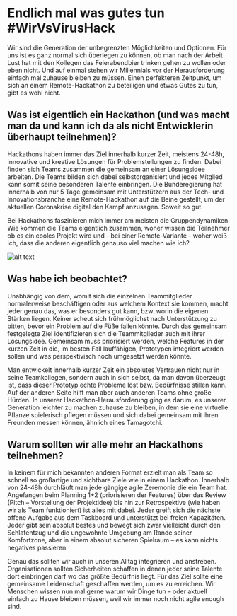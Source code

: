 # Endlich mal was gutes tun #WirVsVirusHack

Wir sind die Generation der unbegrenzten Möglichkeiten und Optionen. Für uns ist es ganz normal sich überlegen zu können, ob man nach der Arbeit Lust hat mit den Kollegen das Feierabendbier trinken gehen zu wollen oder eben nicht. Und auf einmal stehen wir Millennials vor der Herausforderung einfach mal zuhause bleiben zu müssen. Einen perfekteren Zeitpunkt, um sich an einem Remote-Hackathon zu beteiligen und etwas Gutes zu tun, gibt es wohl nicht. 

## Was ist eigentlich ein Hackathon (und was macht man da und kann ich da als nicht Entwicklerin überhaupt teilnehmen)? 

Hackathons haben immer das Ziel innerhalb kurzer Zeit, meistens 24-48h, innovative und kreative Lösungen für Problemstellungen zu finden. Dabei finden sich Teams zusammen die gemeinsam an einer Lösungsidee arbeiten. Die Teams bilden sich dabei selbstorganisiert und jedes Mitglied kann somit seine besonderen Talente einbringen. Die Bunderegierung hat innerhalb von nur 5 Tage gemeinsam mit Unterstützern aus der Tech- und Innovationsbranche eine Remote-Hackathon auf die Beine gestellt, um der aktuellen Coronakrise digital den Kampf anzusagen. Soweit so gut.

Bei Hackathons faszinieren mich immer am meisten die Gruppendynamiken. Wie kommen die Teams eigentlich zusammen, woher wissen die Teilnehmer ob es ein cooles Projekt wird und - bei einer Remote-Variante - woher weiß ich, dass die anderen eigentlich genauso viel machen wie ich?  

![alt text](../img/blog/2020-03-28-chereen.jpg "Wir bleiben für euch zu Hause")

## Was habe ich beobachtet?  

Unabhängig von dem, womit sich die einzelnen Teammitglieder normalerweise beschäftigen oder aus welchem Kontext sie kommen, macht jeder genau das, was er besonders gut kann, bzw. worin die eigenen Stärken liegen. Keiner scheut sich frühmöglichst nach Unterstützung zu bitten, bevor ein Problem auf die Füße fallen könnte. Durch das gemeinsam festgelegte Ziel identifizieren sich die Teammitglieder auch mit ihrer Lösungsidee. Gemeinsam muss priorisiert werden, welche Features in der kurzen Zeit in die, im besten Fall lauffähigen, Prototypen integriert werden sollen und was perspektivisch noch umgesetzt werden könnte. 

Man entwickelt innerhalb kurzer Zeit ein absolutes Vertrauen nicht nur in seine Teamkollegen, sondern auch in sich selbst, da man davon überzeugt ist, dass dieser Prototyp echte Probleme löst bzw. Bedürfnisse stillen kann. Auf der anderen Seite hilft man aber auch anderen Teams ohne große Hürden. In unserer Hackathon-Herausforderung ging es darum, es unserer Generation leichter zu machen zuhause zu bleiben, in dem sie eine virtuelle Pflanze spielerisch pflegen müssen und sich dabei gemeinsam mit ihren Freunden messen können, ähnlich eines Tamagotchi. 

## Warum sollten wir alle mehr an Hackathons teilnehmen? 

In keinem für mich bekannten anderen Format erzielt man als Team so schnell so großartige und sichtbare Ziele wie in einem Hackathon. Innerhalb von 24-48h durchläuft man jede gängige agile Zeremonie die ein Team hat. Angefangen beim Planning 1+2 (priorisieren der Features) über das Review (Pitch – Vorstellung der Projektidee) bis hin zur Retrospektive (wie haben wir als Team funktioniert) ist alles mit dabei. Jeder greift sich die nächste offene Aufgabe aus dem Taskboard und unterstützt bei freien Kapazitäten. Jeder gibt sein absolut bestes und bewegt sich zwar vielleicht durch den Schlafentzug und die ungewohnte Umgebung am Rande seiner Komfortzone, aber in einem absolut sicheren Spielraum – es kann nichts negatives passieren.  

Genau das sollten wir auch in unseren Alltag integrieren und anstreben. Organisationen sollten Sicherheiten schaffen in denen jeder seine Talente dort einbringen darf wo das größte Bedürfnis liegt. Für das Ziel sollte eine gemeinsame Leidenschaft geschaffen werden, um es zu erreichen. Wir Menschen wissen nun mal gerne warum wir Dinge tun – oder aktuell einfach zu Hause bleiben müssen, weil wir immer noch nicht agile enough sind.  
